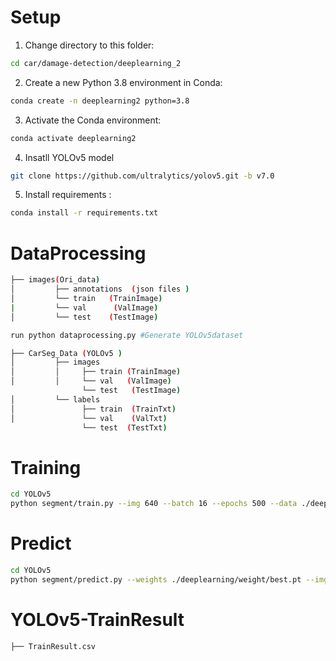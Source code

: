 # Setup

1. Change directory to this folder:
```bash
cd car/damage-detection/deeplearning_2
```

2. Create a new Python 3.8 environment in Conda:
```bash
conda create -n deeplearning2 python=3.8
```

3. Activate the Conda environment:
```bash
conda activate deeplearning2
```

4. Insatll YOLOv5 model  
```bash 
git clone https://github.com/ultralytics/yolov5.git -b v7.0
```

5. Install requirements :
```bash
conda install -r requirements.txt
```

# DataProcessing 
```bash
├── images(Ori_data)
│         ├── annotations  (json files )   
│         └── train   (TrainImage)
|         └── val      (ValImage)
│         └── test    (TestImage)

```
```bash
run python dataprocessing.py #Generate YOLOv5dataset 
```
```bash
├── CarSeg_Data (YOLOv5 )
│         ├── images   
│         │     ├── train (TrainImage)
│         │     └── val   (ValImage)
                └── test   (TestImage)
│         └── labels    
│               ├── train  (TrainTxt)
│               └── val    (ValTxt)  
                └── test  (TestTxt)
```

# Training
```bash
cd YOLOv5
python segment/train.py --img 640 --batch 16 --epochs 500 --data ./deeplearning/car.yaml --weights yolov5s-seg.pt 
```

# Predict 
```bash 
cd YOLOv5
python segment/predict.py --weights ./deeplearning/weight/best.pt --img 640 --conf 0.25 --source data/images
```

# YOLOv5-TrainResult
```
├── TrainResult.csv
```
